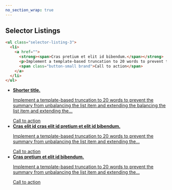 ```yaml
---
no_section_wrap: true
---
```

<section><h2 id="selector">Selector Listings</h2></section>

```html
<ul class="selector-listing-3">
  <li>
    <a href="">
      <strong><span>Cras pretium et elit id bibendum.</span></strong>
      <p>Implement a template-based truncation to 20 words to prevent the summary from unbalancing the list item and extending the&hellip;</p>
      <span class="button-small brand">Call to action</span>
    </a>
  </li>
</ul>
```

<ul class="selector-listing-3">
  <li>
    <a href="">
      <strong><span>Shorter title.</span></strong>
      <p>Implement a template-based truncation to 20 words to prevent the summary from unbalancing the list item and extending the balancing the list item and extending the&hellip;</p>
      <span class="button-small brand">Call to action</span>
    </a>
  </li>
  <li>
    <a href="">
      <strong><span>Cras elit id cras elit id pretium et elit id bibendum.</span></strong>
      <p>Implement a template-based truncation to 20 words to prevent the summary from unbalancing the list item and extending the&hellip;</p>
      <span class="button-small brand">Call to action</span>
    </a>
  </li>
  <li>
    <a href="">
      <strong><span>Cras pretium et elit id bibendum.</span></strong>
      <p>Implement a template-based truncation to 20 words to prevent the summary from unbalancing the list item and extending the&hellip;</p>
      <span class="button-small brand">Call to action</span>
    </a>
  </li>
</ul>
